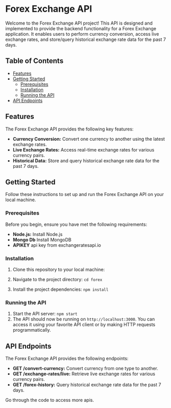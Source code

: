 # Forex Exchange API

Welcome to the Forex Exchange API project! This API is designed and implemented to provide the backend functionality for a Forex Exchange application. It enables users to perform currency conversion, access live exchange rates, and store/query historical exchange rate data for the past 7 days.

## Table of Contents

- [Features](#features)
- [Getting Started](#getting-started)
  - [Prerequisites](#prerequisites)
  - [Installation](#installation)
  - [Running the API](#running-the-api)
- [API Endpoints](#api-endpoints)

## Features

The Forex Exchange API provides the following key features:

- **Currency Conversion:** Convert one currency to another using the latest exchange rates.
- **Live Exchange Rates:** Access real-time exchange rates for various currency pairs.
- **Historical Data:** Store and query historical exchange rate data for the past 7 days.

## Getting Started

Follow these instructions to set up and run the Forex Exchange API on your local machine.

### Prerequisites

Before you begin, ensure you have met the following requirements:

- **Node.js:** Install Node.js
- **Mongo Db** Install MongoDB 
- **APIKEY** api key from exchangeratesapi.io

### Installation

1. Clone this repository to your local machine:

2. Navigate to the project directory:
   `cd forex`

3. Install the project dependencies:
   `npm install`

### Running the API

1. Start the API server:
   `npm start`
2. The API should now be running on `http://localhost:3000`. You can access it using your favorite API client or by making HTTP requests programmatically.

## API Endpoints

The Forex Exchange API provides the following endpoints:

- **GET /convert-currency:** Convert currency from one type to another.
- **GET /exchange-rates/live:** Retrieve live exchange rates for various currency pairs.
- **GET /forex-history:** Query historical exchange rate data for the past 7 days.

Go through the code to access more apis.
